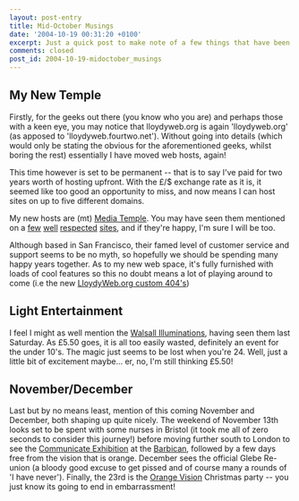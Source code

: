 ```yaml
---
layout: post-entry
title: Mid-October Musings
date: '2004-10-19 00:31:20 +0100'
excerpt: Just a quick post to make note of a few things that have been happening over the last week or three.
comments: closed
post_id: 2004-10-19-midoctober_musings
---
```

## My New Temple
Firstly, for the geeks out there (you know who you are) and perhaps those with a keen eye, you may notice that lloydyweb.org is again 'lloydyweb.org' (as apposed to 'lloydyweb.fourtwo.net'). Without going into details (which would only be stating the obvious for the aforementioned geeks, whilst boring the rest) essentially I have moved web hosts, again!

This time however is set to be permanent -- that is to say I've paid for two years worth of hosting upfront. With the £/$ exchange rate as it is, it seemed like too good an opportunity to miss, and now means I can host sites on up to five different domains.

My new hosts are (mt) [Media Temple][1]. You may have seen them mentioned on a [few][2] [well][3] [respected][4] [sites][5], and if they're happy, I'm sure I will be too.

Although based in San Francisco, their famed level of customer service and support seems to be no myth, so hopefully we should be spending many happy years together. As to my new web space, it's fully furnished with loads of cool features so this no doubt means a lot of playing around to come (i.e the new [LloydyWeb.org custom 404's][6])

## Light Entertainment
I feel I might as well mention the [Walsall Illuminations][7], having seen them last Saturday. As £5.50 goes, it is all too easily wasted, definitely an event for the under 10's. The magic just seems to be lost when you're 24. Well, just a little bit of excitement maybe... er, no, I'm still thinking £5.50!

## November/December
Last but by no means least, mention of this coming November and December, both shaping up quite nicely. The weekend of November 13th looks set to be spent with some nurses in Bristol (it took me all of zero seconds to consider this journey!) before moving further south to London to see the [Communicate Exhibition][8] at the [Barbican][9], followed by a few days free from the vision that is orange. December sees the official Glebe Re-union (a bloody good excuse to get pissed and of course many a rounds of 'I have never'). Finally, the 23rd is the [Orange Vision][10] Christmas party -- you just know its going to end in embarrassment!

[1]: http://www.mediatemple.net/
[2]: http://www.stopdesign.com/about/hosting/
[3]: http://www.designiskinky.net/
[4]: http://www.k10k.net
[5]: http://www.preloaded.com/
[6]: /404/
[7]: http://www.walsall-lights.com/
[8]: http://www.barbican.org.uk/gallery/Communicate.htm
[9]: http://www.barbican.org.uk/
[10]: http://www.orangevision.co.uk/